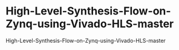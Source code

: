 # High-Level-Synthesis-Flow-on-Zynq-using-Vivado-HLS-master
High-Level-Synthesis-Flow-on-Zynq-using-Vivado-HLS-master
